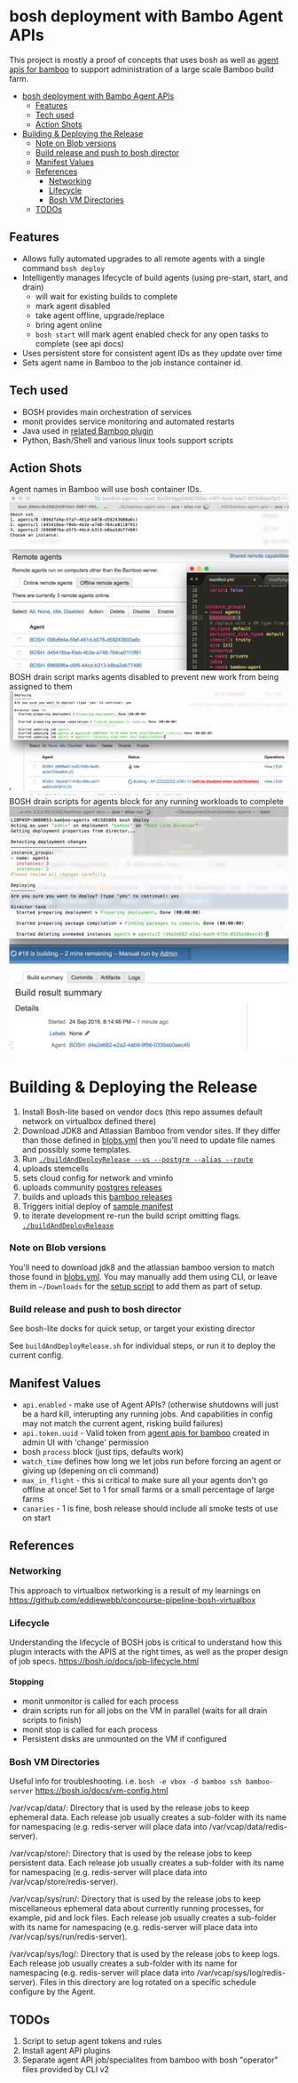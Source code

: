 
# bosh deployment with Bambo Agent APIs
This project is mostly a proof of concepts that uses bosh as well as [agent apis for bamboo](https://bitbucket.org/eddiewebb/bamboo-agent-apis) to support administration of a large scale Bamboo build farm.

<!-- TOC START min:1 max:3 link:true update:true -->
- [bosh deployment with Bambo Agent APIs](#bosh-deployment-with-bambo-agent-apis)
  - [Features](#features)
  - [Tech used](#tech-used)
  - [Action Shots](#action-shots)
- [Building & Deploying the Release](#building--deploying-the-release)
    - [Note on Blob versions](#note-on-blob-versions)
    - [Build release and push to bosh director](#build-release-and-push-to-bosh-director)
  - [Manifest Values](#manifest-values)
  - [References](#references)
    - [Networking](#networking)
    - [Lifecycle](#lifecycle)
    - [Bosh VM Directories](#bosh-vm-directories)
  - [TODOs](#todos)

<!-- TOC END -->



## Features
- Allows fully automated upgrades to all remote agents with a single command `bosh deploy`
- Intelligently manages lifecycle of build agents (using pre-start, start, and drain)
    - will wait for existing builds to complete
    - mark agent disabled
    - take agent offline, upgrade/replace
    - bring agent online
    - `bosh start` will mark agent enabled check for any open tasks to complete (see api docs)
- Uses persistent store for consistent agent IDs as they update over time
- Sets agent name in Bamboo to the job instance container id.

## Tech used
- BOSH provides main orchestration of services
- monit provides service monitoring and automated restarts
- Java used in [related Bamboo plugin](https://bitbucket.org/eddiewebb/bamboo-agent-apis)
- Python, Bash/Shell and various linux tools support scripts

## Action Shots
Agent names in Bamboo will use bosh container IDs.
![Agent names in bamboo match bosh container id](/material/images/aafb-agent-ids-match-bamboo.png)
BOSH drain script marks agents disabled to prevent new work from being assigned to them
![Agents are marked disabled while current workload completes before being destroyed/updated](/material/images/aafb-agent-marked-disabled.png)
BOSH drain scripts for agents block for any running workloads to complete
![deletes and halts wait for running bamboo jobs](/material/images/aafb-delete-wait.png)


# Building & Deploying the Release

1. Install Bosh-lite based on vendor docs (this repo assumes default network on virtualbox defined there)
1. Download JDK8 and Atlassian Bamboo from vendor sites.  If they differ than those defined in [blobs.yml](release/config/blobs.yml) then you'll need to update file names and possibly some templates.
2. Run [`./buildAndDeployRelease --us --postgre --alias --route`](buildAndDeployRelease.sh)
 1. uploads stemcells
 2. sets cloud config for network and vminfo
 3. uploads community [postgres releases](https://github.com/cloudfoundry/postgres-release)
 4. builds and uploads this [bamboo releases](release)
 5. Triggers initial deploy of [sample manifest](manifest.yml)
 6. to iterate development re-run the build script omitting flags. [`./buildAndDeployRelease`](buildAndDeployRelease.sh)


### Note on Blob versions
You'll need to download jdk8 and the atlassian bamboo version to match those found in [blobs.yml](release/config/blobs.yml). You may manually add them using CLI, or leave them in `~/Downloads` for the [setup script](buildAndDeployRelease.sh) to add them as part of setup.


### Build release and push to bosh director
See bosh-lite docks for quick setup, or target your existing director

See `buildAndDeployRelease.sh` for individual steps, or run it to deploy the current config.

## Manifest Values
- `api.enabled` - make use of Agent APIs? (otherwise shutdowns will just be a hard kill, interupting any running jobs. And capabilities in config may not match the current agent, risking build failures)
- `api.token.uuid` - Valid token from [agent apis for bamboo](https://bitbucket.org/eddiewebb/bamboo-agent-apis) created in admin UI with 'change' permission
- bosh `process` block (just tips, defaults work)
 - `watch_time` defines how long we let jobs run before forcing an agent or giving up (depening on cli command)
 - `max_in_flight` - this si critical to make sure all your agents don't go offline at once! Set to 1 for small farms or a small percentage of large farms
 - `canaries` - 1 is fine, bosh release should include all smoke tests ot use on start


## References

### Networking
This approach to virtualbox networking is a result of my learnings on https://github.com/eddiewebb/concourse-pipeline-bosh-virtualbox

### Lifecycle
Understanding the lifecycle of BOSH jobs is critical to understand how this plugin interacts with the APIS at the right times, as well as the proper design of job specs.
https://bosh.io/docs/job-lifecycle.html

#### Stopping
- monit unmonitor is called for each process
- drain scripts run for all jobs on the VM in parallel
  (waits for all drain scripts to finish)
- monit stop is called for each process
- Persistent disks are unmounted on the VM if configured




### Bosh VM Directories
Useful info for troubleshooting.
 i.e. `bosh -e vbox -d bamboo ssh bamboo-server`
https://bosh.io/docs/vm-config.html

/var/vcap/data/: Directory that is used by the release jobs to keep ephemeral data. Each release job usually creates a sub-folder with its name for namespacing (e.g. redis-server will place data into /var/vcap/data/redis-server).

/var/vcap/store/: Directory that is used by the release jobs to keep persistent data. Each release job usually creates a sub-folder with its name for namespacing (e.g. redis-server will place data into /var/vcap/store/redis-server).

/var/vcap/sys/run/: Directory that is used by the release jobs to keep miscellaneous ephemeral data about currently running processes, for example, pid and lock files. Each release job usually creates a sub-folder with its name for namespacing (e.g. redis-server will place data into /var/vcap/sys/run/redis-server).

/var/vcap/sys/log/: Directory that is used by the release jobs to keep logs. Each release job usually creates a sub-folder with its name for namespacing (e.g. redis-server will place data into /var/vcap/sys/log/redis-server). Files in this directory are log rotated on a specific schedule configure by the Agent.


## TODOs
1) Script to setup agent tokens and rules
2) Install agent API plugins
3) Separate agent API job/specialites from bamboo with bosh "operator" files provided by CLI v2
